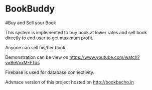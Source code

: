 # BookBuddy 

#Buy and Sell your Book

This system is implemented to buy book at lower rates and sell book directly to end user to get maximum profit.

Anyone can sell his/her book.

Demonstration can be view on https://www.youtube.com/watch?v=BeVvxM-FTds


Firebase is used for database connectivity.

Advnace version of this project hosted on http://bookbecho.in



